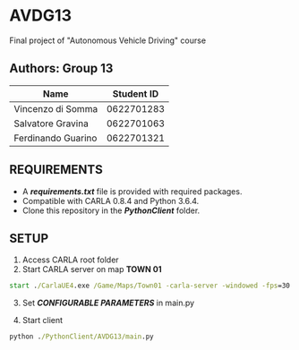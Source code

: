 # AVDG13

Final project of "Autonomous Vehicle Driving" course

## Authors: Group 13

| Name | Student ID |
|--------------|--------|
|Vincenzo di Somma | 0622701283|
|Salvatore Gravina | 0622701063|
|Ferdinando Guarino | 0622701321|

## REQUIREMENTS

- A ***requirements.txt*** file is provided with required packages.
- Compatible with CARLA 0.8.4 and Python 3.6.4.
- Clone this repository in the ***PythonClient*** folder.

## SETUP

1. Access CARLA root folder
2. Start CARLA server on map **TOWN 01**

```cmd
start ./CarlaUE4.exe /Game/Maps/Town01 -carla-server -windowed -fps=30 -quality-level=Epic -benchmark
```

3. Set ***CONFIGURABLE PARAMETERS*** in main.py

4. Start client

```cmd
python ./PythonClient/AVDG13/main.py
```